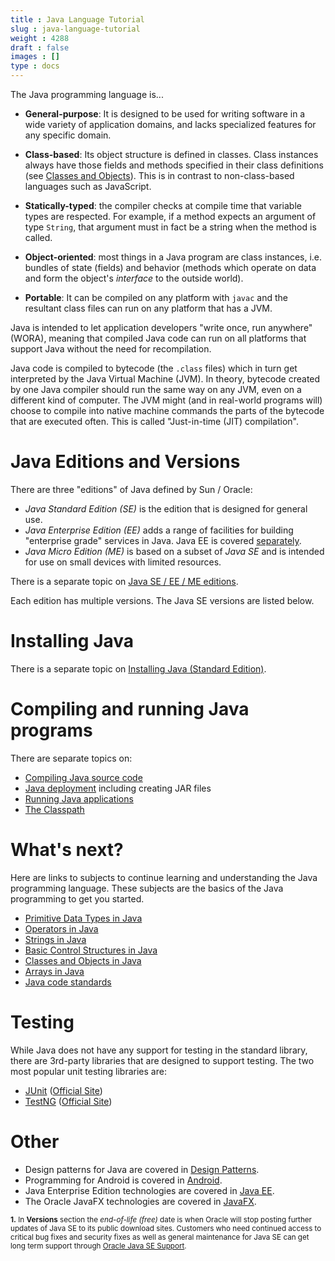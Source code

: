 ```yaml
---
title : Java Language Tutorial
slug : java-language-tutorial
weight : 4288
draft : false
images : []
type : docs
---
```


The Java programming language is...

- **General-purpose**: It is designed to be used for writing software in a wide variety of application domains, and lacks specialized features for any specific domain.

- **Class-based**: Its object structure is defined in classes. Class instances always have those fields and methods specified in their class definitions (see [Classes and Objects][1]). This is in contrast to non-class-based languages such as JavaScript.

- **Statically-typed**: the compiler checks at compile time that variable types are respected. For example, if a method expects an argument of type `String`, that argument must in fact be a string when the method is called.

- **Object-oriented**: most things in a Java program are class instances, i.e. bundles of state (fields) and behavior (methods which operate on data and form the object's *interface* to the outside world).

- **Portable**: It can be compiled on any platform with `javac` and the resultant class files can run on any platform that has a JVM.

Java is intended to let application developers "write once, run anywhere" (WORA), meaning that compiled Java code can run on all platforms that support Java without the need for recompilation.

Java code is compiled to bytecode (the `.class` files) which in turn get interpreted by the Java Virtual Machine (JVM). In theory, bytecode created by one Java compiler should run the same way on any JVM, even on a different kind of computer. The JVM might (and in real-world programs will) choose to compile into native machine commands the parts of the bytecode that are executed often. This is called "Just-in-time (JIT) compilation".

# Java Editions and Versions

There are three "editions" of Java defined by Sun / Oracle:

  - *Java Standard Edition (SE)* is the edition that is designed for general use.
  - *Java Enterprise Edition (EE)* adds a range of facilities for building "enterprise grade" services in Java.  Java EE is covered [separately][2].
  - *Java Micro Edition (ME)* is based on a subset of *Java SE* and is intended for use on small devices with limited resources.

There is a separate topic on [Java SE / EE / ME editions][3].

Each edition has multiple versions.  The Java SE versions are listed below.

# Installing Java

There is a separate topic on [Installing Java (Standard Edition)][4].

# Compiling and running Java programs

There are separate topics on:

  - [Compiling Java source code][5]
  - [Java deployment][6] including creating JAR files
  - [Running Java applications][7]
  - [The Classpath][8]
  

# What's next?

Here are links to subjects to continue learning and understanding the Java programming language. These subjects are the basics of the Java programming to get you started.

  - [Primitive Data Types in Java][9]
  - [Operators in Java][10]
  - [Strings in Java][11]
  - [Basic Control Structures in Java][12]
  - [Classes and Objects in Java][1]
  - [Arrays in Java][13]
  - [Java code standards][14]

# Testing

While Java does not have any support for testing in the standard library, there are 3rd-party libraries that are designed to support testing.  The two most popular unit testing libraries are:

- [JUnit](https://www.wikiod.com/junit) ([Official Site](http://junit.org/junit4/))
- [TestNG](https://www.wikiod.com/docs/testng) ([Official Site](http://testng.org/doc/index.html))

# Other

- Design patterns for Java are covered in [Design Patterns][15].
- Programming for Android is covered in [Android][16].
- Java Enterprise Edition technologies are covered in [Java EE][2].
- The Oracle JavaFX technologies are covered in [JavaFX][17].

<sup>**1.** In **Versions** section the *end-of-life (free)* date is when Oracle will stop posting further updates of Java SE to its public download sites. Customers who need continued access to critical bug fixes and security fixes as well as general maintenance for Java SE can get long term support through [Oracle Java SE Support][java-se-support]. </sup>

  [java-se-support]: http://www.oracle.com/us/technologies/java/java-se-support-393643.html?ssSourceSiteId=otnen

  [1]: https://www.wikiod.com/java/classes-and-objects
  [2]: https://www.wikiod.com/java-ee
  [3]: https://www.wikiod.com/java/java-editions-versions-releases-and-distributions
  [4]: https://www.wikiod.com/java/installing-java-standard-edition
  [5]: https://www.wikiod.com/java/java-compiler---javac
  [6]: https://www.wikiod.com/java/java-deployment
  [7]: https://www.wikiod.com/java/the-java-command---java-and-javaw
  [8]: https://www.wikiod.com/java/the-classpath
  [9]: https://www.wikiod.com/java/primitive-data-types
  [10]: https://www.wikiod.com/java/operators
  [11]: https://www.wikiod.com/java/strings
  [12]: https://www.wikiod.com/java/basic-control-structures
  [13]: https://www.wikiod.com/java/arrays
  [14]: https://www.wikiod.com/java/oracle-official-code-standard
  [15]: https://www.wikiod.com/design-patterns
  [16]: https://www.wikiod.com/android
  [17]: https://www.wikiod.com/javafx

